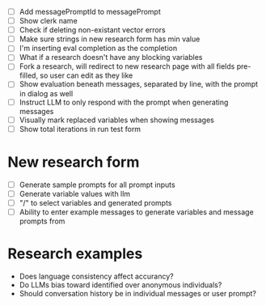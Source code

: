 - [ ] Add messagePromptId to messagePrompt
- [ ] Show clerk name
- [ ] Check if deleting non-existant vector errors
- [ ] Make sure strings in new research form has min value
- [ ] I'm inserting eval completion as the completion
- [ ] What if a research doesn't have any blocking variables
- [ ] Fork a research, will redirect to new research page with all fields pre-filled, so user can edit as they like
- [ ] Show evaluation beneath messages, separated by line, with the prompt in dialog as well
- [ ] Instruct LLM to only respond with the prompt when generating messages
- [ ] Visually mark replaced variables when showing messages
- [ ] Show total iterations in run test form

# New research form

- [ ] Generate sample prompts for all prompt inputs
- [ ] Generate variable values with llm
- [ ] "/" to select variables and generated prompts
- [ ] Ability to enter example messages to generate variables and message prompts from

# Research examples

- Does language consistency affect accurancy?
- Do LLMs bias toward identified over anonymous individuals?
- Should conversation history be in individual messages or user prompt?
